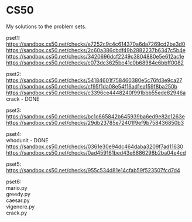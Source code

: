 # CS50
My solutions to the problem sets.

pset1:           
https://sandbox.cs50.net/checks/e7252c9c4c614370a6da7269cd2be3d0
https://sandbox.cs50.net/checks/2c60a386cbdf49b2882237b6347c5b4e
https://sandbox.cs50.net/checks/3420696dcf2249c3804880e5e612ac1e
https://sandbox.cs50.net/checks/c073dc3625be41c0b68984e6bbff0082

pset2:               
https://sandbox.cs50.net/checks/54184601f758460380e5c76fd3e9ca27
https://sandbox.cs50.net/checks/cf95f1da08e54f16ad1ea159f8ba250b
https://sandbox.cs50.net/checks/c3396ce4448240f991bbb55ede82946a                                                                         
crack - DONE

pset3:               
https://sandbox.cs50.net/checks/bc1c665842b645939ba6ed9e82c1263e
https://sandbox.cs50.net/checks/29db23785e72401f9ef9b758436850b3

pset4:                 
whodunit - DONE                                               
https://sandbox.cs50.net/checks/0361e30e94dc464daba3209f7ad11630
https://sandbox.cs50.net/checks/0ad459161bed43e6886298b2ba04e4cd

pset5:                 
https://sandbox.cs50.net/checks/955c534d81e14cfab59f523507fcd7d4

pset6:    
mario.py    
greedy.py              
caesar.py              
vigenere.py       
crack.py
